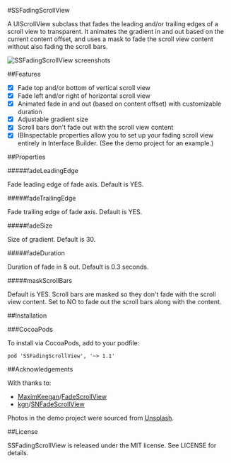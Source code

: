 #SSFadingScrollView

A UIScrollView subclass that fades the leading and/or trailing edges of a scroll view to transparent. It animates the gradient in and out based on the current content offset, and uses a mask to fade the scroll view content without also fading the scroll bars.

![SSFadingScrollView screenshots](SSFadingScrollView.png)

##Features

- [x] Fade top and/or bottom of vertical scroll view
- [x] Fade left and/or right of horizontal scroll view
- [x] Animated fade in and out (based on content offset) with customizable duration
- [x] Adjustable gradient size
- [x] Scroll bars don't fade out with the scroll view content
- [x] IBInspectable properties allow you to set up your fading scroll view entirely in Interface Builder. (See the demo project for an example.)

##Properties

#####fadeLeadingEdge

Fade leading edge of fade axis. Default is YES.

#####fadeTrailingEdge

Fade trailing edge of fade axis. Default is YES.

#####fadeSize

Size of gradient. Default is 30.

#####fadeDuration

Duration of fade in & out. Default is 0.3 seconds.

#####maskScrollBars

Default is YES. Scroll bars are masked so they don't fade with the scroll view content. Set to NO to fade out the scroll bars along with the content.

##Installation

###CocoaPods

To install via CocoaPods, add to your podfile:

    pod 'SSFadingScrollView', '~> 1.1'

##Acknowledgements

With thanks to:

 - [MaximKeegan](https://gist.github.com/MaximKeegan)/[FadeScrollView](https://gist.github.com/MaximKeegan/2478842)
 - [kgn](https://gist.github.com/kgn)/[SNFadeScrollView](https://gist.github.com/kgn/3180607)

Photos in the demo project were sourced from [Unsplash](https://unsplash.com/).
 
##License

SSFadingScrollView is released under the MIT license. See LICENSE for details.
 